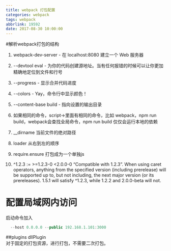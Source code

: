 ```yaml
---
title: webpack 打包配置
categories: webpack
tags: webpack
abbrlink: 19592
date: 2017-08-30 10:00:00
---
```


#解析webpack打包的结构 
1. webpack-dev-server - 在 localhost:8080 建立一个 Web 服务器    

1.  --devtool eval - 为你的代码创建源地址。当有任何报错的时候可以让你更加精确地定位到文件和行号  
1. --progress - 显示合并代码进度  
1. --colors - Yay，命令行中显示颜色！  
1. --content-base build - 指向设置的输出目录
1.  如果相同的命令，script->里面有相同的命令，比如 webpack，npm run build，webpack会查找全局命令，npm run build 仅仅会运行本地的依赖 
1. __dirname 当前文件的绝对路径

1. loader 从右到左的顺序
1. require.ensure 打包成为一个单独js
1. ^1.2.3 := >=1.2.3-0 <2.0.0-0 “Compatible with 1.2.3”. When using caret operators, anything from the specified version (including prerelease) will be supported up to, but not including, the next major version (or its prereleases). 1.5.1 will satisfy ^1.2.3, while 1.2.2 and 2.0.0-beta will not.
   

# 配置局域网内访问
启动命令加入

```js
  --host 0.0.0.0 --public 192.168.1.101:3000
```
##plugins
dllPlugin   
对于固定的打包资源，进行打包，不需要二次打包。
